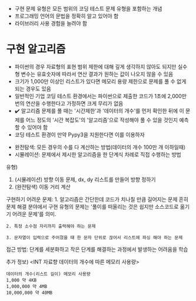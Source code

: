 + 구현 문제 유형은 모든 범위의 코딩 테스트 문제 유형을 포함하는 개념
+ 프로그래밍 언어의 문법을 정확히 알고 있어야 함
+ 라이브러리 사용 경험을 늘려야 함
# 구현 알고리즘

+ 파이썬의 경우 자료형의 표현 범위 제한에 대해 깊게 생각하지 않아도 되지만 실수형 변수는 유효숫자에 따라서 연산 결과가 원하는 값이 나오지 않을 수 있음
+ 크기가 1,000만 이상인 리스트가 있다면 메모리 용량 제한으로 문제를 풀 수 없게 되는 경우도 있음
+ 일반적인 기업 코딩 테스트 환경에서는 파이썬으로 제출한 코드가 1초에 2,000만 번의 연산을 수행한다고 가정하면 크게 무리가 없음
+ ✔️ 알고리즘 문제를 풀 때는 '시간제한'과 '데이터의 개수'를 먼저 확인한 뒤에 이 문제를 어느 정도의 '시간 복잡도'의 '알고리즘'으로 작성해야 풀 수 있을 것인지 예측할 수 있어야 함
+ 코딩 테스트 환경이 만약 Pypy3을 지원한다면 이를 이용하자

* 완전탐색: 모든 경우의 수를 다 계산하는 방법(데이터의 개수 100만 개 이하일때)
* 시뮬레이션: 문제에서 제시한 알고리즘을 한 단계식 차례로 직접 수행하는 방법

유형)
1. (시뮬레이션) 방향 이동 문제, dx, dy 리스트를 만들어 방향 정하기
2. (완전탐색) 이동 거리 계산

구현하기 어려운 문제:
    1. 알고리즘은 간단한데 코드가 치나칠 만큼 길어지는 문제
        흔히 문제 해결 분야에서 구현 유형의 문제는 '풀이를 떠올리는 것은 쉽지만 소스코드로 옮기기 어려운 문제'를 의미.

    2. 특정 소수점 자리까지 출력해야 하는 문제

    3. 문자열이 입력으로 주어졌을 때 한 문자 단위로 끊어서 리스트에 파싱 해야 하는 문제

접근 방법:
    단계를 세분화하고 작은 단계를 해결하는 과정에서 발생하는 어려움을 학습

추가 정보)
    <INT 자료향 데이터의 개수에 따른 메모리 사용량>

    데이터의 개수(리스트 길이) 메모리 사용량
    1,000 약 4KB
    1,000,000 약 4MB
    10,000,000 약 40MB
